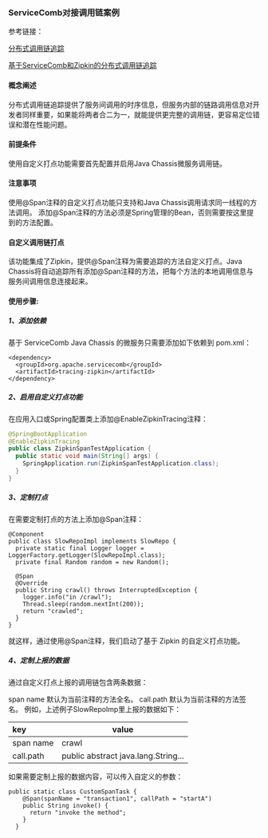 ### ServiceComb对接调用链案例

参考链接：

[分布式调用链追踪](https://docs.servicecomb.io/java-chassis/zh_CN/general-development/customized-tracing.html)

[基于ServiceComb和Zipkin的分布式调用链追踪](http://servicecomb.apache.org/cn/docs/tracing-with-servicecomb/)

#### 概念阐述

分布式调用链追踪提供了服务间调用的时序信息，但服务内部的链路调用信息对开发者同样重要，如果能将两者合二为一，就能提供更完整的调用链，更容易定位错误和潜在性能问题。

#### 前提条件

使用自定义打点功能需要首先配置并启用Java Chassis微服务调用链。

#### 注意事项

使用@Span注释的自定义打点功能只支持和Java Chassis调用请求同一线程的方法调用。
添加@Span注释的方法必须是Spring管理的Bean，否则需要按这里提到的方法配置。

#### 自定义调用链打点

该功能集成了Zipkin，提供@Span注释为需要追踪的方法自定义打点。Java Chassis将自动追踪所有添加@Span注释的方法，把每个方法的本地调用信息与服务间调用信息连接起来。

#### 使用步骤:

##### 1、添加依赖

基于 ServiceComb Java Chassis 的微服务只需要添加如下依赖到 pom.xml：

    <dependency>
      <groupId>org.apache.servicecomb</groupId>
      <artifactId>tracing-zipkin</artifactId>
    </dependency>
##### 2、启用自定义打点功能

在应用入口或Spring配置类上添加@EnableZipkinTracing注释：

```java
@SpringBootApplication
@EnableZipkinTracing
public class ZipkinSpanTestApplication {
  public static void main(String[] args) {
    SpringApplication.run(ZipkinSpanTestApplication.class);
  }
}
```

##### 3、定制打点

在需要定制打点的方法上添加@Span注释：

```
@Component
public class SlowRepoImpl implements SlowRepo {
  private static final Logger logger = LoggerFactory.getLogger(SlowRepoImpl.class);
  private final Random random = new Random();

  @Span
  @Override
  public String crawl() throws InterruptedException {
    logger.info("in /crawl");
    Thread.sleep(random.nextInt(200));
    return "crawled";
  }
}
```


就这样，通过使用@Span注释，我们启动了基于 Zipkin 的自定义打点功能。

##### 4、定制上报的数据

通过自定义打点上报的调用链包含两条数据：

span name 默认为当前注释的方法全名。
call.path 默认为当前注释的方法签名。
例如，上述例子SlowRepoImp里上报的数据如下：

| key       | value                               |
| :-------- | ----------------------------------- |
| span name | crawl                               |
| call.path | public abstract java.lang.String... |

如果需要定制上报的数据内容，可以传入自定义的参数：

```
public static class CustomSpanTask {
    @Span(spanName = "transaction1", callPath = "startA")
    public String invoke() {
      return "invoke the method";
    }
  }
```

